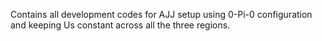 Contains all development codes for AJJ setup using 0-Pi-0 configuration and keeping Us constant across all the three regions.
